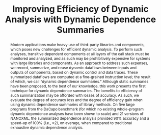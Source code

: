 ---
layout: publication
title: ["Improving Efficiency of Dynamic Analysis with Dynamic Dependence Summaries"]
categories: ['publication']
authors: ["Palepu, Vijay Krishna", "Xu, Guoqing", "Jones, James"]
conference: ["2013 28th IEEE International Conference
on Automated Software Engineering (ASE)"]
pages: ["pp.59-69"]
dates: ["11-15 November 2013"]
links: [["paper", "publications/ase13_palepu_xu_jones.pdf"], ["slides", "slides/ase13.pdf"]]
nick: ["Dynamic Dependence Summaries"]
image: ["dynamic-summary.png"]
abstract: ["Modern applications make heavy use of third-party libraries and components, which poses new challenges for efficient dynamic analysis. To perform such analyses, transitive dependent components at all layers of the call stack must be monitored and analyzed, and as such may be prohibitively expensive for systems with large libraries and components. As an approach to address such expenses, we record, summarize, and reuse dynamic dataflows between inputs and outputs of components, based on dynamic control and data traces. These summarized dataflows are computed at a fine-grained instruction level; the result of which, we call “dynamic dependence summaries.” Although static summaries have been proposed, to the best of our knowledge, this work presents the first technique for dynamic dependence summaries. The benefits to efficiency of such summarization may be afforded with losses of accuracy. As such, we evaluate the degree of accuracy loss and the degree of efficiency gain when using dynamic dependence summaries of library methods. On five large programs from the DaCapo benchmark (for which no existing whole-program dynamic dependence analyses have been shown to scale) and 21 versions of NANOXML, the summarized dependence analysis provided 90% accuracy and a speed-up of 100% (i.e., ×2), on average, when compared to traditional
exhaustive dynamic dependence analysis."]
---